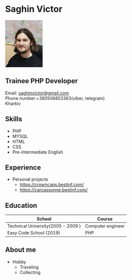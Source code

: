 # Saghin Victor   
![avatar](avatar.jpg "avatar")
## Trainee PHP Developer


Email: saghinvictor@gmail.com  
Phone number:+380506853363(viber, telegram)  
Kharkiv  


## Skills  

 * PHP
 * MYSQL 
 * HTML 
 * CSS  
 * Pre-Intermediate English  

## Experience


* Personal projects	   
  + https://crowncaps.bestinf.com/   
  + https://carcassonne.bestinf.com/ 


## Education
| School| Course|
| ----- | ------|
| Technical University(2005 - 2009 )  | Сomputer engineer     |
| Easy Code School (2019)             |  PHP                  |



## About me  

 * Hobby	
    + Traveling 
    + Collecting

